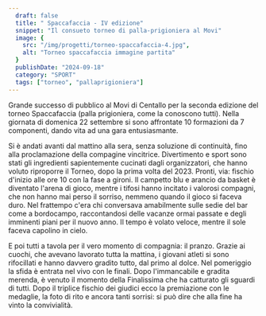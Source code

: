 ```yaml
---
  draft: false
  title: " Spaccafaccia - IV edizione"
  snippet: "Il consueto torneo di palla-prigioniera al Movi"
  image: {
    src: "/img/progetti/torneo-spaccafaccia-4.jpg",
    alt: "Torneo spaccafaccia immagine partita"
  }
  publishDate: "2024-09-18"
  category: "SPORT"
  tags: ["torneo", "pallaprigioniera"]
---
```


Grande successo di pubblico al Movi di Centallo per la seconda edizione del torneo Spaccafaccia (palla prigioniera, come la conoscono tutti). Nella giornata di domenica 22 settembre si sono affrontate 10 formazioni da 7 componenti, dando vita ad una gara entusiasmante. 

Si è andati avanti dal mattino alla sera, senza soluzione di continuità, fino alla proclamazione della compagine vincitrice. 
Divertimento e sport sono stati gli ingredienti sapientemente cucinati dagli organizzatori, che hanno voluto riproporre il Torneo, dopo la prima volta del 2023.
Pronti, via: fischio d'inizio alle ore 10 con la fase a gironi. Il campetto blu e arancio da basket è diventato l'arena di gioco, mentre i tifosi hanno incitato i valorosi compagni, che non hanno mai perso il sorriso, nemmeno quando il gioco si faceva duro. Nel frattempo c'era chi conversava amabilmente sulle sedie del bar come a bordocampo, raccontandosi delle vacanze ormai passate e degli imminenti piani per il nuovo anno. Il tempo è volato veloce, mentre il sole faceva capolino in cielo.



E poi tutti a tavola per il vero momento di compagnia: il pranzo. Grazie ai cuochi, che avevano lavorato tutta la mattina, i giovani atleti si sono rifocillati e hanno davvero gradito tutto, dal primo al dolce. Nel pomeriggio la sfida è entrata nel vivo con le finali. Dopo l'immancabile e gradita merenda, è venuto il momento della Finalissima che ha catturato gli sguardi di tutti. Dopo il triplice fischio dei giudici ecco la premiazione con le medaglie, la foto di rito e ancora tanti sorrisi: si può dire che alla fine ha vinto la convivialità.


